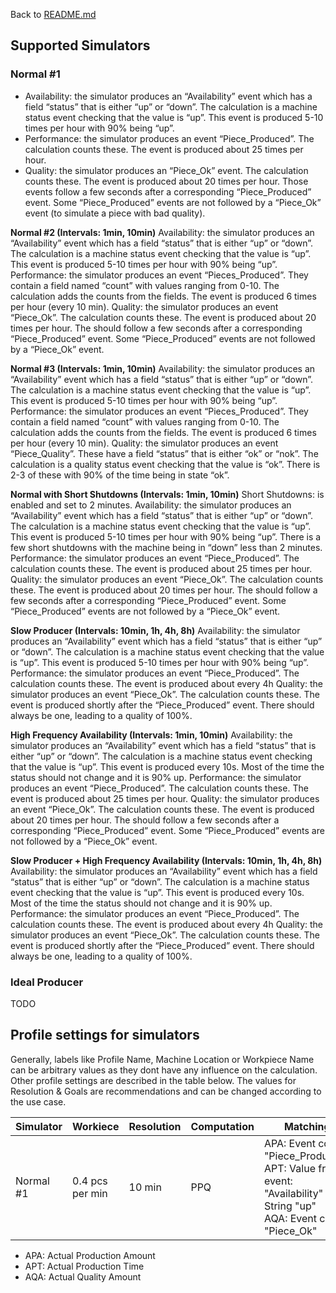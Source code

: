 Back to [README.md](README.md)

## Supported Simulators

### Normal #1
- Availability: the simulator produces an “Availability” event which has a field “status” that is either “up” or “down”. The calculation is a machine status event checking that the value is “up”. This event is produced 5-10 times per hour with 90% being “up”.
- Performance: the simulator produces an event “Piece_Produced”. The calculation counts these. The event is produced about 25 times per hour. 
- Quality: the simulator produces an “Piece_Ok” event. The calculation counts these. The event is produced about 20 times per hour. Those events follow a few seconds after a corresponding “Piece_Produced” event. Some “Piece_Produced” events are not followed by a “Piece_Ok” event (to simulate a piece with bad quality).

**Normal #2 (Intervals: 1min, 10min)**
Availability: the simulator produces an “Availability” event which has a field “status” that is either “up” or “down”. The calculation is a machine status event  checking that the value is “up”. This event is produced 5-10 times per hour with 90% being “up”.
Performance: the simulator produces an event “Pieces_Produced”. They contain a field named “count” with values ranging from 0-10. The calculation adds the counts from the fields. The event is produced 6 times per hour (every 10 min). 
Quality: the simulator produces an event “Piece_Ok”. The calculation counts these. The event is produced about 20 times per hour. The should follow a few seconds after a corresponding “Piece_Produced” event. Some “Piece_Produced” events are not followed by a “Piece_Ok” event.

**Normal #3 (Intervals: 1min, 10min)**
Availability: the simulator produces an “Availability” event which has a field “status” that is either “up” or “down”. The calculation is a machine status event checking that the value is “up”. This event is produced 5-10 times per hour with 90% being “up”.
Performance: the simulator produces an event “Pieces_Produced”. They contain a field named “count” with values ranging from 0-10. The calculation adds the counts from the fields. The event is produced 6 times per hour (every 10 min). 
Quality: the simulator produces an event “Piece_Quality”. These have a field “status” that is either “ok” or “nok”. The calculation is a quality status event checking that the value is “ok”. There is 2-3 of these with 90% of the time being in state “ok”.

**Normal with Short Shutdowns (Intervals: 1min, 10min)**
Short Shutdowns: is enabled and set to 2 minutes.
Availability: the simulator produces an “Availability” event which has a field “status” that is either “up” or “down”. The calculation is a machine status event checking that the value is “up”. This event is produced 5-10 times per hour with 90% being “up”. There is a few short shutdowns with the machine being in “down” less than 2 minutes.
Performance: the simulator produces an event “Piece_Produced”. The calculation counts these. The event is produced about 25 times per hour. 
Quality:  the simulator produces an event “Piece_Ok”. The calculation counts these. The event is produced about 20 times per hour. The should follow a few seconds after a corresponding “Piece_Produced” event. Some “Piece_Produced” events are not followed by a “Piece_Ok” event.

**Slow Producer (Intervals: 10min, 1h, 4h, 8h)**
Availability: the simulator produces an “Availability” event which has a field “status” that is either “up” or “down”. The calculation is a machine status event checking that the value is “up”. This event is produced 5-10 times per hour with 90% being “up”.
Performance: the simulator produces an event “Piece_Produced”. The calculation counts these. The event is produced about every 4h
Quality:  the simulator produces an event “Piece_Ok”. The calculation counts these. The event is produced shortly after the “Piece_Produced” event. There should always be one, leading to a quality of 100%.

**High Frequency Availability (Intervals: 1min, 10min)**
Availability: the simulator produces an “Availability” event which has a field “status” that is either “up” or “down”. The calculation is a machine status event checking that the value is “up”. This event is produced every 10s. Most of the time the status should not change and it is 90% up.
Performance: the simulator produces an event “Piece_Produced”. The calculation counts these. The event is produced about 25 times per hour. 
Quality:  the simulator produces an event “Piece_Ok”. The calculation counts these. The event is produced about 20 times per hour. The should follow a few seconds after a corresponding “Piece_Produced” event. Some “Piece_Produced” events are not followed by a “Piece_Ok” event.

**Slow Producer + High Frequency Availability (Intervals: 10min, 1h, 4h, 8h)**
Availability: the simulator produces an “Availability” event which has a field “status” that is either “up” or “down”. The calculation is a machine status event checking that the value is “up”. This event is produced every 10s. Most of the time the status should not change and it is 90% up.
Performance: the simulator produces an event “Piece_Produced”. The calculation counts these. The event is produced about every 4h
Quality:  the simulator produces an event “Piece_Ok”. The calculation counts these. The event is produced shortly after the “Piece_Produced” event. There should always be one, leading to a quality of 100%.

### Ideal Producer
TODO

## Profile settings for simulators

Generally, labels like Profile Name, Machine Location or Workpiece Name can be arbitrary values as they dont have any influence on the calculation. Other profile settings are described in the table below. The values for Resolution & Goals are recommendations and can be changed according to the use case.

| Simulator | Workiece | Resolution | Computation | Matching | Goals |
| ----------- | ----------- | ----------- | ----------- | ----------- | ----------- 
| Normal #1 | 0.4 pcs per min | 10 min | PPQ | APA: Event count "Piece_Produced"<br />APT: Value from event: "Availability" = String "up"<br />AQA: Event count "Piece_Ok" | 80, 80, 80, 80 |

- APA: Actual Production Amount
- APT: Actual Production Time
- AQA: Actual Quality Amount